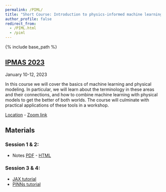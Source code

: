 ```yaml
---
permalink: /PIML/
title: "Short Course: Introduction to physics-informed machine learning"
author_profile: false
redirect_from: 
  - /PIML.html
  - /piml
---
```


{% include base_path %}

## [IPMAS 2023](https://eventos.cmm.uchile.cl/ipmas2023/)


January 10-12, 2023

In this course we will cover the basics of machine learning and physical modeling. In particular, we will learn about the terminology in these areas and their connections, and how to combine machine learning with physical models to get the better of both worlds. The course will culminate with practical applications of these tools in a workshop.

[Location](https://eventos.cmm.uchile.cl/ipmas2023/venue/) - [Zoom link](https://uchile.zoom.us/j/99950170359?pwd=UVMwdi9jRXVUSysyNk51VTlLQXZiQT09)

## Materials

### Session 1 & 2:

- Notes [PDF](../images/PINN_notes.pdf) - [HTML](https://fsahli.github.io/PINN-notes/quarto-test.html)

### Session 3 & 4:

- [JAX tutorial](https://colab.research.google.com/drive/1-Dg8UrOaEX_W-_1SAOXKypNCBbJe516a?usp=sharing)
- [PINNs tutorial](https://colab.research.google.com/drive/1sZd48rO_x4DpjuvsP-De8UbgTlwahTlB?usp=sharing)
